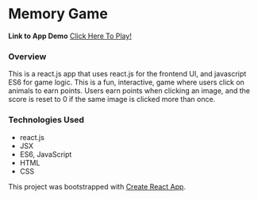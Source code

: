# Memory Game

**Link to App Demo** 
[Click Here To Play!](https://dexxel.github.io/Memory-Game/)

### Overview
This is a react.js app that uses react.js for the frontend UI, and javascript ES6 for game logic. This is a fun, interactive, game where users click on animals to earn points. Users earn points when clicking an image, and the score is reset to 0 if the same image is clicked more than once. 

### Technologies Used
- react.js
- JSX
- ES6, JavaScript
- HTML
- CSS



This project was bootstrapped with [Create React App](https://github.com/facebookincubator/create-react-app).
